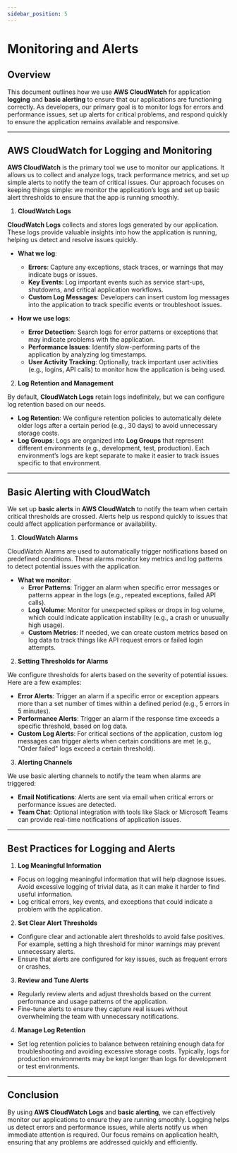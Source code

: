 ```yaml
---
sidebar_position: 5
---
```


# Monitoring and Alerts

## Overview

This document outlines how we use **AWS CloudWatch** for application **logging** and **basic alerting** to ensure that our applications are functioning correctly. As developers, our primary goal is to monitor logs for errors and performance issues, set up alerts for critical problems, and respond quickly to ensure the application remains available and responsive.

---

## AWS CloudWatch for Logging and Monitoring

**AWS CloudWatch** is the primary tool we use to monitor our applications. It allows us to collect and analyze logs, track performance metrics, and set up simple alerts to notify the team of critical issues. Our approach focuses on keeping things simple: we monitor the application’s logs and set up basic alert thresholds to ensure that the app is running smoothly.

1. **CloudWatch Logs**

**CloudWatch Logs** collects and stores logs generated by our application. These logs provide valuable insights into how the application is running, helping us detect and resolve issues quickly.

- **What we log**:

  - **Errors**: Capture any exceptions, stack traces, or warnings that may indicate bugs or issues.
  - **Key Events**: Log important events such as service start-ups, shutdowns, and critical application workflows.
  - **Custom Log Messages**: Developers can insert custom log messages into the application to track specific events or troubleshoot issues.

- **How we use logs**:
  - **Error Detection**: Search logs for error patterns or exceptions that may indicate problems with the application.
  - **Performance Issues**: Identify slow-performing parts of the application by analyzing log timestamps.
  - **User Activity Tracking**: Optionally, track important user activities (e.g., logins, API calls) to monitor how the application is being used.

2. **Log Retention and Management**

By default, **CloudWatch Logs** retain logs indefinitely, but we can configure log retention based on our needs.

- **Log Retention**: We configure retention policies to automatically delete older logs after a certain period (e.g., 30 days) to avoid unnecessary storage costs.
- **Log Groups**: Logs are organized into **Log Groups** that represent different environments (e.g., development, test, production). Each environment’s logs are kept separate to make it easier to track issues specific to that environment.

---

## Basic Alerting with CloudWatch

We set up **basic alerts** in **AWS CloudWatch** to notify the team when certain critical thresholds are crossed. Alerts help us respond quickly to issues that could affect application performance or availability.

1. **CloudWatch Alarms**

CloudWatch Alarms are used to automatically trigger notifications based on predefined conditions. These alarms monitor key metrics and log patterns to detect potential issues with the application.

- **What we monitor**:
  - **Error Patterns**: Trigger an alarm when specific error messages or patterns appear in the logs (e.g., repeated exceptions, failed API calls).
  - **Log Volume**: Monitor for unexpected spikes or drops in log volume, which could indicate application instability (e.g., a crash or unusually high usage).
  - **Custom Metrics**: If needed, we can create custom metrics based on log data to track things like API request errors or failed login attempts.

2. **Setting Thresholds for Alarms**

We configure thresholds for alerts based on the severity of potential issues. Here are a few examples:

- **Error Alerts**: Trigger an alarm if a specific error or exception appears more than a set number of times within a defined period (e.g., 5 errors in 5 minutes).
- **Performance Alerts**: Trigger an alarm if the response time exceeds a specific threshold, based on log data.
- **Custom Log Alerts**: For critical sections of the application, custom log messages can trigger alerts when certain conditions are met (e.g., "Order failed" logs exceed a certain threshold).

3. **Alerting Channels**

We use basic alerting channels to notify the team when alarms are triggered:

- **Email Notifications**: Alerts are sent via email when critical errors or performance issues are detected.
- **Team Chat**: Optional integration with tools like Slack or Microsoft Teams can provide real-time notifications of application issues.

---

## Best Practices for Logging and Alerts

1. **Log Meaningful Information**

- Focus on logging meaningful information that will help diagnose issues. Avoid excessive logging of trivial data, as it can make it harder to find useful information.
- Log critical errors, key events, and exceptions that could indicate a problem with the application.

2. **Set Clear Alert Thresholds**

- Configure clear and actionable alert thresholds to avoid false positives. For example, setting a high threshold for minor warnings may prevent unnecessary alerts.
- Ensure that alerts are configured for key issues, such as frequent errors or crashes.

3. **Review and Tune Alerts**

- Regularly review alerts and adjust thresholds based on the current performance and usage patterns of the application.
- Fine-tune alerts to ensure they capture real issues without overwhelming the team with unnecessary notifications.

4. **Manage Log Retention**

- Set log retention policies to balance between retaining enough data for troubleshooting and avoiding excessive storage costs. Typically, logs for production environments may be kept longer than logs for development or test environments.

---

## Conclusion

By using **AWS CloudWatch Logs** and **basic alerting**, we can effectively monitor our applications to ensure they are running smoothly. Logging helps us detect errors and performance issues, while alerts notify us when immediate attention is required. Our focus remains on application health, ensuring that any problems are addressed quickly and efficiently.
